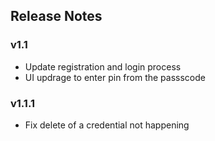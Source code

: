 ## Release Notes
### v1.1
* Update registration and login process
* UI updrage to enter pin from the passscode
### v1.1.1
* Fix delete of a credential not happening 